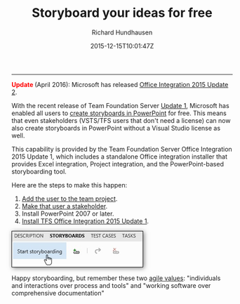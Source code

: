 ﻿---
title: "Storyboard your ideas for free"
date: 2015-12-15T10:01:47Z
author: "Richard Hundhausen"
slug: "storyboard-your-ideas-in-powerpoint-for-free-now"
draft: false
tags: ["Azure DevOps", "TFS", "Visual Studio"]
---

---

<strong><span style="color: #ff0000;">Update</span> </strong>(April 2016): Microsoft has released <a href="https://www.microsoft.com/en-us/download/details.aspx?id=51641" target="_blank" rel="noopener noreferrer">Office Integration 2015 Update 2</a>.

With the recent release of Team Foundation Server <a href="https://www.visualstudio.com/en-us/news/tfs2015-update1-vs.aspx" target="_blank" rel="noopener noreferrer">Update 1</a>, Microsoft has enabled all users to <a href="https://msdn.microsoft.com/en-us/Library/vs/alm/Work/office/storyboard-your-ideas-using-powerpoint" target="_blank" rel="noopener noreferrer">create storyboards in PowerPoint</a> for free. This means that even stakeholders (VSTS/TFS users that don't need a license) can now also create storyboards in PowerPoint without a Visual Studio license as well.

This capability is provided by the Team Foundation Server Office Integration 2015 Update 1, which includes a standalone Office integration installer that provides Excel integration, Project integration, and the PowerPoint-based storyboarding tool.

Here are the steps to make this happen:
<ol>
 	<li><a href="https://msdn.microsoft.com/en-us/library/bb558971.aspx" target="_blank" rel="noopener noreferrer">Add the user to the team project</a>.</li>
 	<li><a href="https://msdn.microsoft.com/en-us/Library/vs/alm/Work/connect/work-as-a-stakeholder" target="_blank" rel="noopener noreferrer">Make that user a stakeholder</a>.</li>
 	<li>Install PowerPoint 2007 or later.</li>
 	<li><a href="https://www.microsoft.com/en-us/download/details.aspx?id=49992" target="_blank" rel="noopener noreferrer">Install TFS Office Integration 2015 Update 1</a>.</li>
</ol>
<img style="display: block; max-width: 100%; height: auto; margin-bottom: 1rem; border: 1px solid black; box-shadow: 2px 2px 10px rgba(0,0,0,0.5);" src="StartStoryboarding.jpg" alt="StartStoryboarding" width="298" height="81" />

Happy storyboarding, but remember these two <a href="http://agilemanifesto.org/" target="_blank" rel="noopener noreferrer">agile values</a>: "individuals and interactions over process and tools" and "working software over comprehensive documentation"
